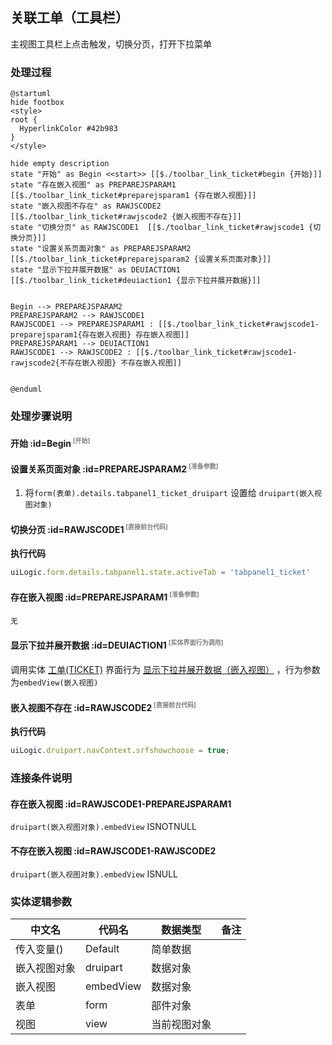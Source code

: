 ## 关联工单（工具栏） <!-- {docsify-ignore-all} -->

   主视图工具栏上点击触发，切换分页，打开下拉菜单

### 处理过程

```plantuml
@startuml
hide footbox
<style>
root {
  HyperlinkColor #42b983
}
</style>

hide empty description
state "开始" as Begin <<start>> [[$./toolbar_link_ticket#begin {开始}]]
state "存在嵌入视图" as PREPAREJSPARAM1  [[$./toolbar_link_ticket#preparejsparam1 {存在嵌入视图}]]
state "嵌入视图不存在" as RAWJSCODE2  [[$./toolbar_link_ticket#rawjscode2 {嵌入视图不存在}]]
state "切换分页" as RAWJSCODE1  [[$./toolbar_link_ticket#rawjscode1 {切换分页}]]
state "设置关系页面对象" as PREPAREJSPARAM2  [[$./toolbar_link_ticket#preparejsparam2 {设置关系页面对象}]]
state "显示下拉并展开数据" as DEUIACTION1  [[$./toolbar_link_ticket#deuiaction1 {显示下拉并展开数据}]]


Begin --> PREPAREJSPARAM2
PREPAREJSPARAM2 --> RAWJSCODE1
RAWJSCODE1 --> PREPAREJSPARAM1 : [[$./toolbar_link_ticket#rawjscode1-preparejsparam1{存在嵌入视图} 存在嵌入视图]]
PREPAREJSPARAM1 --> DEUIACTION1
RAWJSCODE1 --> RAWJSCODE2 : [[$./toolbar_link_ticket#rawjscode1-rawjscode2{不存在嵌入视图} 不存在嵌入视图]]


@enduml
```


### 处理步骤说明

#### 开始 :id=Begin<sup class="footnote-symbol"> <font color=gray size=1>[开始]</font></sup>




#### 设置关系页面对象 :id=PREPAREJSPARAM2<sup class="footnote-symbol"> <font color=gray size=1>[准备参数]</font></sup>



1. 将`form(表单).details.tabpanel1_ticket_druipart` 设置给  `druipart(嵌入视图对象)`

#### 切换分页 :id=RAWJSCODE1<sup class="footnote-symbol"> <font color=gray size=1>[直接前台代码]</font></sup>



<p class="panel-title"><b>执行代码</b></p>

```javascript
uiLogic.form.details.tabpanel1.state.activeTab = 'tabpanel1_ticket'
```

#### 存在嵌入视图 :id=PREPAREJSPARAM1<sup class="footnote-symbol"> <font color=gray size=1>[准备参数]</font></sup>




    无

#### 显示下拉并展开数据 :id=DEUIACTION1<sup class="footnote-symbol"> <font color=gray size=1>[实体界面行为调用]</font></sup>



调用实体 [工单(TICKET)](module/ProdMgmt/ticket.md) 界面行为 [显示下拉并展开数据（嵌入视图）](module/ProdMgmt/ticket#界面行为) ，行为参数为`embedView(嵌入视图)`

#### 嵌入视图不存在 :id=RAWJSCODE2<sup class="footnote-symbol"> <font color=gray size=1>[直接前台代码]</font></sup>



<p class="panel-title"><b>执行代码</b></p>

```javascript
uiLogic.druipart.navContext.srfshowchoose = true;
```

### 连接条件说明
#### 存在嵌入视图 :id=RAWJSCODE1-PREPAREJSPARAM1

```druipart(嵌入视图对象).embedView``` ISNOTNULL
#### 不存在嵌入视图 :id=RAWJSCODE1-RAWJSCODE2

```druipart(嵌入视图对象).embedView``` ISNULL


### 实体逻辑参数

|    中文名   |    代码名    |  数据类型      |备注 |
| --------| --------| --------  | --------   |
|传入变量(<i class="fa fa-check"/></i>)|Default|简单数据||
|嵌入视图对象|druipart|数据对象||
|嵌入视图|embedView|数据对象||
|表单|form|部件对象||
|视图|view|当前视图对象||
